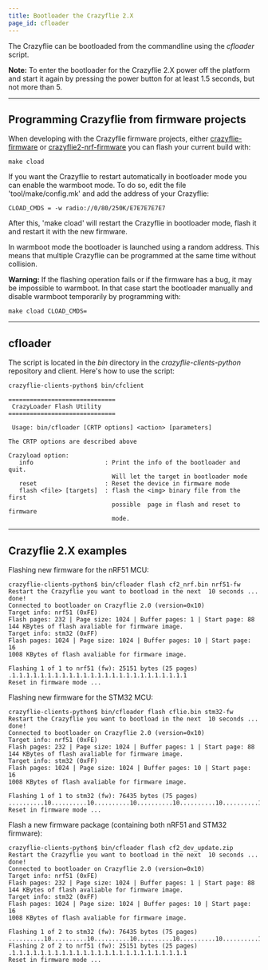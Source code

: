 ```yaml
---
title: Bootloader the Crazyflie 2.X
page_id: cfloader
---
```





The Crazyflie can be bootloaded from the commandline using the
*cfloader* script.

**Note:** To enter the bootloader for the Crazyflie 2.X power off the
platform and start it again by pressing the power button for at least
1.5 seconds, but not more than 5.

---

## Programming Crazyflie from firmware projects

When developing with the Crazyflie firmware projects, either
[crazyflie-firmware](https://github.com/bitcraze/crazyflie-firmware) or
[crazyflie2-nrf-firmware](https://github.com/bitcraze/crazyflie2-nrf-firmware)
you can flash your current build with:

    make cload

If you want the Crazyflie to restart automatically in bootloader mode
you can enable the warmboot mode. To do so, edit the file
\'tool/make/config.mk\' and add the address of your Crazyflie:

    CLOAD_CMDS = -w radio://0/80/250K/E7E7E7E7E7

After this, \'make cload\' will restart the Crazyflie in bootloader mode,
flash it and restart it with the new firmware.

In warmboot mode the bootloader is launched
using a random address. This means that multiple Crazyflie can be
programmed at the same time without collision.

**Warning:** If the flashing operation fails or if
the firmware has a bug, it may be impossible to warmboot. In that case
start the bootloader manually and disable warmboot temporarily by
programming with:

    make cload CLOAD_CMDS=

---

## cfloader

The script is located in the *bin* directory in the
*crazyflie-clients-python* repository and client. Here\'s how to use the
script:

    crazyflie-clients-python$ bin/cfclient

    ==============================
     CrazyLoader Flash Utility
    ==============================

     Usage: bin/cfloader [CRTP options] <action> [parameters]

    The CRTP options are described above

    Crazyload option:
       info                    : Print the info of the bootloader and quit.
                                 Will let the target in bootloader mode
       reset                   : Reset the device in firmware mode
       flash <file> [targets]  : flash the <img> binary file from the first
                                 possible  page in flash and reset to firmware
                                 mode.

---

## Crazyflie 2.X examples

Flashing new firmware for the nRF51 MCU:

    crazyflie-clients-python$ bin/cfloader flash cf2_nrf.bin nrf51-fw
    Restart the Crazyflie you want to bootload in the next  10 seconds ...  done!
    Connected to bootloader on Crazyflie 2.0 (version=0x10)
    Target info: nrf51 (0xFE)
    Flash pages: 232 | Page size: 1024 | Buffer pages: 1 | Start page: 88
    144 KBytes of flash avaliable for firmware image.
    Target info: stm32 (0xFF)
    Flash pages: 1024 | Page size: 1024 | Buffer pages: 10 | Start page: 16
    1008 KBytes of flash avaliable for firmware image.

    Flashing 1 of 1 to nrf51 (fw): 25151 bytes (25 pages) .1.1.1.1.1.1.1.1.1.1.1.1.1.1.1.1.1.1.1.1.1.1.1.1.1
    Reset in firmware mode ...

Flashing new firmware for the STM32 MCU:

    crazyflie-clients-python$ bin/cfloader flash cflie.bin stm32-fw
    Restart the Crazyflie you want to bootload in the next  10 seconds ...  done!
    Connected to bootloader on Crazyflie 2.0 (version=0x10)
    Target info: nrf51 (0xFE)
    Flash pages: 232 | Page size: 1024 | Buffer pages: 1 | Start page: 88
    144 KBytes of flash avaliable for firmware image.
    Target info: stm32 (0xFF)
    Flash pages: 1024 | Page size: 1024 | Buffer pages: 10 | Start page: 16
    1008 KBytes of flash avaliable for firmware image.

    Flashing 1 of 1 to stm32 (fw): 76435 bytes (75 pages) ..........10..........10..........10..........10..........10..........10..........10.....5
    Reset in firmware mode ...

Flash a new firmware package (containing both nRF51 and STM32 firmware):

    crazyflie-clients-python$ bin/cfloader flash cf2_dev_update.zip
    Restart the Crazyflie you want to bootload in the next  10 seconds ...  done!
    Connected to bootloader on Crazyflie 2.0 (version=0x10)
    Target info: nrf51 (0xFE)
    Flash pages: 232 | Page size: 1024 | Buffer pages: 1 | Start page: 88
    144 KBytes of flash avaliable for firmware image.
    Target info: stm32 (0xFF)
    Flash pages: 1024 | Page size: 1024 | Buffer pages: 10 | Start page: 16
    1008 KBytes of flash avaliable for firmware image.

    Flashing 1 of 2 to stm32 (fw): 76435 bytes (75 pages) ..........10..........10..........10..........10..........10..........10..........10.....5
    Flashing 2 of 2 to nrf51 (fw): 25151 bytes (25 pages) .1.1.1.1.1.1.1.1.1.1.1.1.1.1.1.1.1.1.1.1.1.1.1.1.1
    Reset in firmware mode ...
